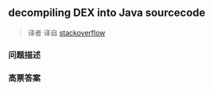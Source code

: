 ## decompiling DEX into Java sourcecode

> 译者 译自 [stackoverflow](http://stackoverflow.com/questions/1249973/decompiling-dex-into-java-sourcecode) 

### 问题描述 

### 高票答案 

